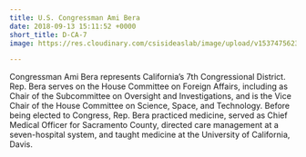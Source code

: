 ```yaml
---
title: U.S. Congressman Ami Bera
date: 2018-09-13 15:11:52 +0000
short_title: D-CA-7
image: https://res.cloudinary.com/csisideaslab/image/upload/v1537475623/health-commission/Bera_Ami.jpg

---
```

Congressman Ami Bera represents California’s 7th Congressional District. Rep. Bera serves on the House Committee on Foreign Affairs, including as Chair of the Subcommittee on Oversight and Investigations, and is the Vice Chair of the House Committee on Science, Space, and Technology. Before being elected to Congress, Rep. Bera practiced medicine, served as Chief Medical Officer for Sacramento County, directed care management at a seven-hospital system, and taught medicine at the University of California, Davis.